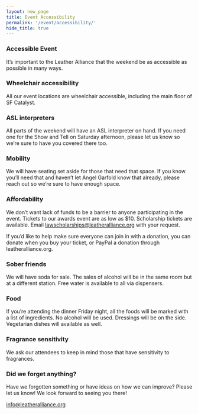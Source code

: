 ```yaml
---
layout: new_page
title: Event Accessibility
permalink: '/event/accessibility/'
hide_title: true
---
```


<!-- extra_classes: 'extra-large position-top' -->

### Accessible Event

It’s important to the Leather Alliance that the weekend be as accessible as possible in many ways.


### Wheelchair accessibility

All our event locations are wheelchair accessible, including the main floor of SF Catalyst.



### ASL interpreters

All parts of the weekend will have an ASL interpreter on hand. If you need one for the Show and Tell on Saturday afternoon, please let us know so we’re sure to have you covered there too.



### Mobility

We will have seating set aside for those that need that space. If you know you’ll need that and haven’t let Angel Garfold know that already, please reach out so we’re sure to have enough space.

### Affordability

We don’t want lack of funds to be a barrier to anyone participating in the event. Tickets to our awards event are as low as $10.  Scholarship tickets are available.  Email lawscholarships@leatheralliance.org with your request.

If you’d like to help make sure everyone can join in with a donation, you can donate when you buy your ticket, or PayPal a donation through leatheralliance.org.


### Sober friends

We will have soda for sale. The sales of alcohol will be in the same room but at a different station. Free water is available to all via dispensers.



### Food
If you’re attending the dinner Friday night, all the foods will be marked with a list of ingredients. No alcohol will be used. Dressings will be on the side. Vegetarian dishes will available as well.



### Fragrance sensitivity
We ask our attendees to keep in mind those that have sensitivity to fragrances.


### Did we forget anything?

Have we forgotten something or have ideas on how we can improve?
Please let us know!  We look forward to seeing you there!

info@leatheralliance.org
